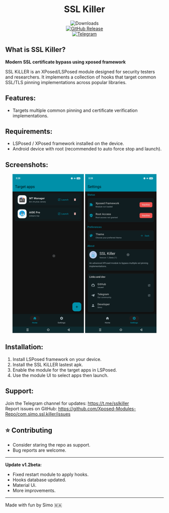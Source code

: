 # <div align="center"> SSL Killer </div>

<div align="center">

![Downloads](https://img.shields.io/github/downloads/Xposed-Modules-Repo/com.simo.ssl.killer/total)  
[![GitHub Release](https://img.shields.io/github/v/release/Xposed-Modules-Repo/com.simo.ssl.killer)](https://github.com/Xposed-Modules-Repo/com.simo.ssl.killer/releases)  
[![Telegram](https://img.shields.io/badge/Telegram-Channel-blue.svg?logo=telegram)](https://t.me/sslkiller)  
  
</div>  
  
## What is SSL Killer?  

**Modern SSL certificate bypass using xposed framework**

SSL KiLLER is an XPosed/LSPosed module designed for security testers and researchers. It implements a collection of hooks that target common SSL/TLS pinning implementations across popular libraries. 

## Features:

- Targets multiple common pinning and certificate verification implementations.

## Requirements:

- LSPosed / XPosed framework installed on the device.  
- Android device with root (recommended to auto force stop and launch).  

## Screenshots:

<p align="center">  
  <img src="https://raw.githubusercontent.com/Xposed-Modules-Repo/com.simo.ssl.killer/main/1.png" width="45%" />  
  <img src="https://raw.githubusercontent.com/Xposed-Modules-Repo/com.simo.ssl.killer/main/2.png" width="45%" />   
</p>  

## Installation:

1. Install LSPosed framework on your device.
2. Install the SSL KiLLER lastest apk.  
3. Enable the module for the target apps in LSPosed.
4. Use the module UI to select apps then launch.


## Support:

Join the Telegram channel for updates:
https://t.me/sslkiller  
Report issues on GitHub:
https://github.com/Xposed-Modules-Repo/com.simo.ssl.killer/issues

## ⭐ Contributing

- Consider staring the repo as support.
- Bug reports are welcome. 

---

**Update v1.2beta:**

- Fixed restart module to apply hooks.  
- Hooks database updated.  
- Material Ui.  
- More improvements.

---

Made with fun by Simo 🇲🇦
